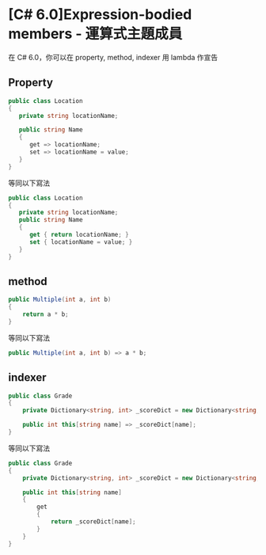 # [C# 6.0]Expression-bodied members - 運算式主題成員

在 C# 6.0，你可以在 property, method, indexer 用 lambda 作宣告

## Property
```csharp
public class Location
{
   private string locationName;

   public string Name
   {
      get => locationName;
      set => locationName = value;
   }
}
```
等同以下寫法
```csharp
public class Location
{
   private string locationName;
   public string Name
   {
      get { return locationName; }
      set { locationName = value; }
   }
}
```

## method
```csharp
public Multiple(int a, int b)
{
    return a * b;
}
```
等同以下寫法
```csharp
public Multiple(int a, int b) => a * b;
```

## indexer
```csharp
public class Grade
{
    private Dictionary<string, int> _scoreDict = new Dictionary<string, int>();

    public int this[string name] => _scoreDict[name];
}
```
等同以下寫法
```csharp
public class Grade
{
    private Dictionary<string, int> _scoreDict = new Dictionary<string, int>();

    public int this[string name]
    {
        get
        {
            return _scoreDict[name];
        }
    }
}
```

